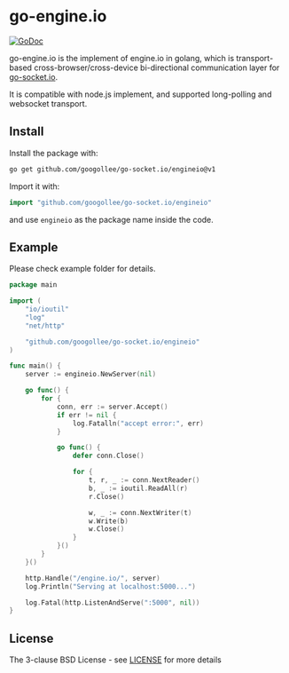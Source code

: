 # go-engine.io

[![GoDoc](http://godoc.org/github.com/googollee/go-socket.io/engineio?status.svg)](http://godoc.org/github.com/googollee/go-socket.io/engineio)

go-engine.io is the implement of engine.io in golang, which is transport-based cross-browser/cross-device bi-directional communication layer for [go-socket.io](https://github.com/googollee/go-socket.io).

It is compatible with node.js implement, and supported long-polling and websocket transport.

## Install

Install the package with:

```bash
go get github.com/googollee/go-socket.io/engineio@v1
```

Import it with:

```go
import "github.com/googollee/go-socket.io/engineio"
```

and use `engineio` as the package name inside the code.

## Example

Please check example folder for details.

```go
package main

import (
	"io/ioutil"
	"log"
	"net/http"

	"github.com/googollee/go-socket.io/engineio"
)

func main() {
	server := engineio.NewServer(nil)

	go func() {
		for {
			conn, err := server.Accept()
			if err != nil {
				log.Fatalln("accept error:", err)
			}

			go func() {
				defer conn.Close()

				for {
					t, r, _ := conn.NextReader()
					b, _ := ioutil.ReadAll(r)
					r.Close()

					w, _ := conn.NextWriter(t)
					w.Write(b)
					w.Close()
				}
			}()
		}
	}()

	http.Handle("/engine.io/", server)
	log.Println("Serving at localhost:5000...")

	log.Fatal(http.ListenAndServe(":5000", nil))
}
```

## License

The 3-clause BSD License  - see [LICENSE](https://opensource.org/licenses/BSD-3-Clause) for more details
